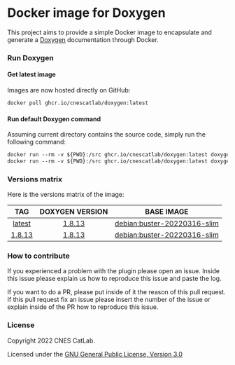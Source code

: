 # Docker image for Doxygen

This project aims to provide a simple Docker image to encapsulate and generate a [Doxygen](https://github.com/doxygen/doxygen) documentation through Docker.

### Run Doxygen

#### Get latest image
Images are now hosted directly on GitHub:
```Dockerfile
docker pull ghcr.io/cnescatlab/doxygen:latest
```

#### Run default Doxygen command
Assuming current directory contains the source code, simply run the following command:
```Dockerfile
docker run --rm -v ${PWD}:/src ghcr.io/cnescatlab/doxygen:latest doxygen -g
docker run --rm -v ${PWD}:/src ghcr.io/cnescatlab/doxygen:latest doxygen Doxyfile
```

### Versions matrix
Here is the versions matrix of the image:

|                                    TAG                                        |                              DOXYGEN VERSION                             |                        BASE IMAGE                      |
|:-----------------------------------------------------------------------------:|:------------------------------------------------------------------------:|:------------------------------------------------------:|
| [latest](https://github.com/cnescatlab/doxygen/pkgs/container/doxygen/1.8.13) | [1.8.13](https://github.com/doxygen/doxygen/releases/tag/Release_1_8_13) | [debian:buster-20220316-slim](https://hub.docker.com/_/debian) |
| [1.8.13](https://github.com/cnescatlab/doxygen/pkgs/container/doxygen/1.8.13) | [1.8.13](https://github.com/doxygen/doxygen/releases/tag/Release_1_8_13) | [debian:buster-20220316-slim](https://hub.docker.com/_/debian) |

### How to contribute
If you experienced a problem with the plugin please open an issue. Inside this issue please explain us how to reproduce this issue and paste the log.

If you want to do a PR, please put inside of it the reason of this pull request. If this pull request fix an issue please insert the number of the issue or explain inside of the PR how to reproduce this issue.

### License
Copyright 2022 CNES CatLab.

Licensed under the [GNU General Public License, Version 3.0](https://www.gnu.org/licenses/gpl.txt)
